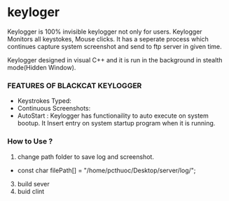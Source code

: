 # keyloger

Keylogger is 100% invisible keylogger not only for users. Keylogger Monitors all keystokes, Mouse clicks. It has a seperate process which continues capture system screenshot and send to ftp server in given time. 

Keylogger designed in visual C++ and it is run in the background in stealth mode(Hidden Window).
### FEATURES OF BLACKCAT KEYLOGGER

- Keystrokes Typed: 
- Continuous Screenshots: 
- AutoStart : Keylogger has functionaility to auto execute on system bootup. It Insert entry on system startup program when it is running.
### How to Use ?

1. change path folder to save log and screenshot.
- const char filePath[] = "/home/pcthuoc/Desktop/server/log/";
3. build sever
4. buid clint 



